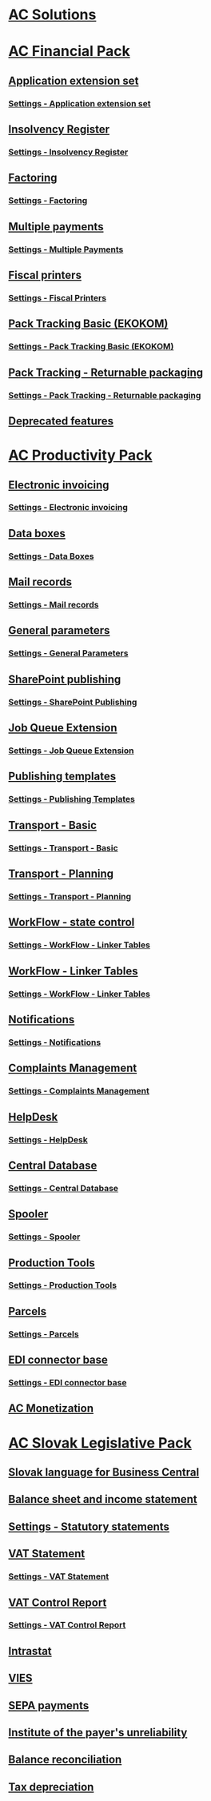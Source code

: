 # [AC Solutions](../ac-solutions/ac-solutions.md)
# [AC Financial Pack](../AC-FinancialPack/ac-finance-pack.md)
## [Application extension set](../AC-FinancialPack/ac-controling-basic.md)
### [Settings - Application extension set](../AC-FinancialPack/ac-controling-basic-setup.md)
## [Insolvency Register](../AC-FinancialPack/ac-insolvence-register.md)
### [Settings - Insolvency Register](../AC-FinancialPack/ac-insolvence-register-setup.md)
## [Factoring](../AC-FinancialPack/ac-factoring.md)
### [Settings - Factoring](../AC-FinancialPack/ac-factoring-setup.md)
## [Multiple payments](../AC-FinancialPack/ac-multiple-payments.md)
### [Settings - Multiple Payments](../AC-FinancialPack/ac-multiple-payments-setup.md)
## [Fiscal printers](../AC-FinancialPack/ac-fiscal-printers.md)
### [Settings - Fiscal Printers](../AC-FinancialPack/ac-fiscal-printers-setup.md)
## [Pack Tracking Basic (EKOKOM)](../AC-FinancialPack/ac-pack-tracking-basic.md)
### [Settings - Pack Tracking Basic (EKOKOM)](../AC-FinancialPack/ac-pack-tracking-basic-setup.md)
## [Pack Tracking - Returnable packaging](../AC-FinancialPack/ac-pack-tracking-return-packing.md)
### [Settings - Pack Tracking - Returnable packaging](../AC-FinancialPack/ac-pack-tracking-return-packing-setup.md)
## [Deprecated features](../AC-FinancialPack/ac-fp-deprecated-features.md)
# [AC Productivity Pack](../AC-productivitypack/ac-productivity-pack.md)
## [Electronic invoicing](../AC-productivitypack/ac-elektronic-dokuments.md)
### [Settings - Electronic invoicing](../AC-productivitypack/ac-elektronic-dokuments-setup.md)
## [Data boxes](../AC-productivitypack/ac-data-boxes.md)
### [Settings - Data Boxes](../AC-productivitypack/ac-data-boxes-setup.md)
## [Mail records](../AC-productivitypack/ac-incoming-mail.md)
### [Settings - Mail records](../AC-productivitypack/ac-incoming-mail-setup.md)
## [General parameters](../AC-productivitypack/ac-general-parameters.md)
### [Settings - General Parameters](../AC-productivitypack/ac-general-parameters-setup.md)
## [SharePoint publishing](../AC-productivitypack/ac-sharepoint-publisher.md)
### [Settings - SharePoint Publishing](../AC-productivitypack/ac-sharepoint-publisher-setup.md)
## [Job Queue Extension](../AC-productivitypack/ac-job-queue-extension.md)
### [Settings - Job Queue Extension](../AC-productivitypack/ac-job-queue-extension-setup.md)
## [Publishing templates](../AC-productivitypack/ac-publication-template.md)
### [Settings - Publishing Templates](../AC-productivitypack/ac-publication-template-setup.md)
## [Transport - Basic](../AC-productivitypack/ac-transport-basic.md)
### [Settings - Transport - Basic](../AC-productivitypack/ac-transport-basic-setup.md)
## [Transport - Planning](../AC-productivitypack/ac-transport-planning.md)
### [Settings - Transport - Planning](../AC-productivitypack/ac-transport-planning-setup.md)
## [WorkFlow - state control](../AC-productivitypack/ac-workflow-status-management.md)
### [Settings - WorkFlow - Linker Tables](../AC-productivitypack/ac-workflow-status-management-setup.md)
## [WorkFlow - Linker Tables](../AC-productivitypack/ac-workflow-linker-tables.md)
### [Settings - WorkFlow - Linker Tables](../AC-productivitypack/ac-workflow-status-management-setup.md)
## [Notifications](../AC-productivitypack/ac-notifications.md)
### [Settings - Notifications](../AC-productivitypack/ac-notifications-setup.md)
## [Complaints Management](../AC-productivitypack/ac-complaints-management.md)
### [Settings - Complaints Management](../AC-productivitypack/ac-complaints-management-setup.md)
## [HelpDesk](../AC-productivitypack/ac-helpdesk.md)
### [Settings - HelpDesk](../AC-productivitypack/ac-helpdesk-setup.md)
## [Central Database](../AC-productivitypack/ac-centraldatabase.md)
### [Settings - Central Database](../AC-productivitypack/ac-centraldatabase-setup.md)
## [Spooler](../AC-productivitypack/ac-spooler.md)
### [Settings - Spooler](../AC-productivitypack/ac-spooler-setup.md)
## [Production Tools](../AC-productivitypack/ac-production-tools.md)
### [Settings - Production Tools](../AC-productivitypack/ac-production-tools-setup.md)
## [Parcels](../AC-productivitypack/ac-parcels.md)
### [Settings - Parcels](../AC-productivitypack/ac-parcels-setup.md)
## [EDI connector base](../AC-productivitypack/ac-edi-connector-basic.md)
### [Settings - EDI connector base](../AC-productivitypack/ac-edi-connector-basic-setup.md)
## [AC Monetization](../AC-productivitypack/ac-monetization.md)
# [AC Slovak Legislative Pack](ac-sk-legislative-pack.md)
## [Slovak language for Business Central](ac-sk-language.md)
## [Balance sheet and income statement](ac-sk-balance-sheet-income-statement.md)
## [Settings - Statutory statements](ac-sk-balance-sheet-income-statement-setup.md)
## [VAT Statement](ac-sk-vat-statement-export.md)
### [Settings - VAT Statement](ac-sk-vat-statement-setup.md)
## [VAT Control Report](ac-sk-vat-check-report-export.md)
### [Settings - VAT Control Report](ac-sk-vat-check-report-setup.md)
## [Intrastat](ac-sk-intrastat.md)
## [VIES](ac-sk-vies.md)
## [SEPA payments](ac-sk-sepa.md)
## [Institute of the payer's unreliability](ac-sk-unreability-payer.md)
## [Balance reconciliation](ac-sk-balance-reconciliation.md)
## [Tax depreciation](ac-sk-tax-depreciation.md)
